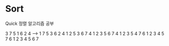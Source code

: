 # Sort
Quick 정렬 알고리즘 공부

3 7 5 1 6 2 4
-->
1 7 5 3 6 2 4
1 2 5 3 6 7 4
1 2 3 5 6 7 4
1 2 3 5 4 7 6
1 2 3 4 5 7 6
1 2 3 4 5 6 7

